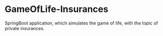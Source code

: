 # GameOfLife-Insurances
SpringBoot application, which simulates the game of life, with the topic of private insurances.
